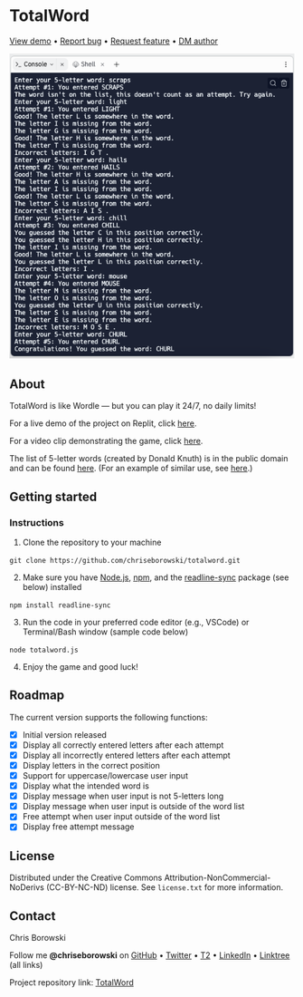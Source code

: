 # TotalWord

[View demo](https://replit.com/@chriseborowski/TotalWord) • [Report bug](https://github.com/chriseborowski/totalword/issues) • [Request feature](https://github.com/chriseborowski/totalword/issues) • [DM author](https://twitter.com/chriseborowski)

![Live demo](https://github.com/chriseborowski/totalword/blob/main/live-demo.png)

## About

TotalWord is like Wordle — but you can play it 24/7, no daily limits!

For a live demo of the project on Replit, click [here](https://replit.com/@chriseborowski/TotalWord).

For a video clip demonstrating the game, click [here](https://twitter.com/chriseborowski/status/1666513865570394131).

The list of 5-letter words (created by Donald Knuth) is in the public domain and can be found [here](http://www-cs-faculty.stanford.edu/~knuth/sgb.html). (For an example of similar use, see [here](https://github.com/charlesreid1/five-letter-words/tree/master).)

## Getting started

### Instructions

1. Clone the repository to your machine

`git clone https://github.com/chriseborowski/totalword.git`

2. Make sure you have [Node.js](https://nodejs.org/en), [npm](https://www.npmjs.com/), and the [readline-sync](https://github.com/anseki/readline-sync) package (see below) installed

`npm install readline-sync`

3. Run the code in your preferred code editor (e.g., VSCode) or Terminal/Bash window (sample code below)

`node totalword.js`

4. Enjoy the game and good luck!

## Roadmap

The current version supports the following functions:

- [x] Initial version released
- [x] Display all correctly entered letters after each attempt
- [x] Display all incorrectly entered letters after each attempt
- [x] Display letters in the correct position
- [x] Support for uppercase/lowercase user input
- [x] Display what the intended word is
- [x] Display message when user input is not 5-letters long
- [x] Display message when user input is outside of the word list
- [x] Free attempt when user input outside of the word list
- [x] Display free attempt message

## License

Distributed under the Creative Commons Attribution-NonCommercial-NoDerivs (CC-BY-NC-ND) license. See `license.txt` for more information.

## Contact

Chris Borowski

Follow me **@chriseborowski** on [GitHub](https://github.com/chriseborowski) • [Twitter](https://twitter.com/chriseborowski) • [T2](https://t2.social/chriseborowski) • [LinkedIn](https://www.linkedin.com/in/chriseborowski) • [Linktree](https://linktr.ee/chriseborowski) (all links)

Project repository link: [TotalWord](https://github.com/chriseborowski/totalword)
